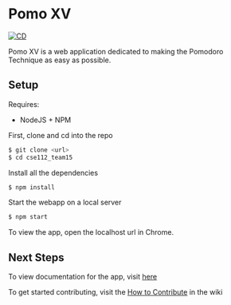 # Pomo XV
[![CD](https://github.com/nickkro25/cse112_team15/actions/workflows/CD.yml/badge.svg)](https://github.com/nickkro25/cse112_team15/actions/workflows/CD.yml)

Pomo XV is a web application dedicated to making the Pomodoro Technique as easy as possible. 
## Setup 
Requires:
- NodeJS + NPM

First, clone and cd into the repo
```bash
$ git clone <url>
$ cd cse112_team15
```
Install all the dependencies
```bash
$ npm install
```
Start the webapp on a local server
```bash
$ npm start
```
To view the app, open the localhost url in Chrome.

## Next Steps

To view documentation for the app, visit [here]( https://anshul-birla.github.io/PomoDoc/) 

To get started contributing, visit the [How to Contribute]( https://github.com/nickkro25/cse112_team15/wiki/How-to-Contribute) in the wiki
